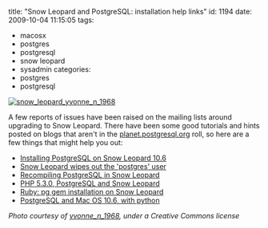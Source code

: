 title: "Snow Leopard and PostgreSQL: installation help links"
id: 1194
date: 2009-10-04 11:15:05
tags: 
- macosx
- postgres
- postgresql
- snow leopard
- sysadmin
categories: 
- postgres
- postgresql

[![snow_leopard_yvonne_n_1968](http://www.chesnok.com/daily/wp-content/uploads/2009/10/snow_leopard_yvonne_n_1968.jpg "snow_leopard_yvonne_n_1968")](http://www.flickr.com/photos/yvonne_n_1968/626028360/)

A few reports of issues have been raised on the mailing lists around upgrading to Snow Leopard. There have been some good tutorials and hints posted on blogs that aren't in the [planet.postgresql.org](http://planet.postgresql.org) roll, so here are a few things that might help you out: 

*   [Installing PostgreSQL on Snow Leopard 10.6](http://www.gregbenedict.com/2009/08/31/installing-postgresql-on-snow-leopard-10-6/)
*   [Snow Leopard wipes out the 'postgres' user](http://www.cincomsmalltalk.com/blog/blogView?showComments=true&printTitle=PostgreSQL_8.3_and_Snow_Leopard&entry=3431595793 "PostgreSQL_8.3_and_Snow_Leopard&entry=3431595793")
*   [Recompiling PostgreSQL in Snow Leopard](http://devoh.com/posts/2009/08/postgresql-snow-leopard)
*   [PHP 5.3.0, PostgreSQL and Snow Leopard](http://www.gnegg.ch/2009/08/snow-leopard-and-php/)
*   [Ruby: pg gem installation on Snow Leopard](http://www.icoretech.org/2009/08/how-to-install-pg-postgresql-gem-on-snow-leopard-64-bit/)
*   [PostgreSQL and Mac OS 10.6, with python](http://zanshin.net/2009/09/07/installing-postgresql-on-mac-10-6-snow-leopard/)

_Photo courtesy of [yvonne_n_1968](http://www.flickr.com/photos/yvonne_n_1968), under a Creative Commons license_
